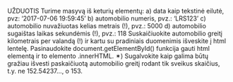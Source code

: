 UŽDUOTIS
Turime masyvą iš keturių elementų:
a) data kaip tekstinė eilutė, pvz: ‘2017-07-06 19:59:45’
b) automobilio numeris, pvz.: ‘LRS123’
c) automobilio nuvažiuotas kelias metrais (!), pvz.: 5000
d) automobilio sugaištas laikas sekundėmis (!), pvz.: 118
Suskaičiuokite automobilio greitį kilometrais per valandą (!) ir kartu su pradiniais
duomenimis išveskite į html lentelę.
Pasinaudokite document.getElementById() funkcija gauti html elementą ir to
elemento .innerHTML.
✶) Sugalvokite kaip galima būtų gražiau išvesti paskaičiuotą automobilio greitį rodant tik
sveikus skaičius, t.y. ne 152.54237…, o 153.